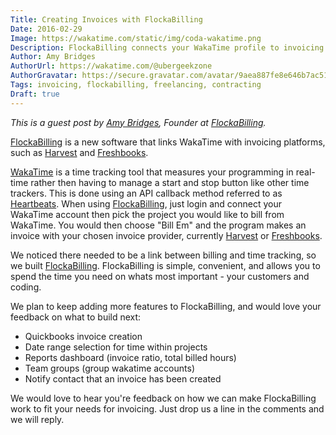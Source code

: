```yaml
---
Title: Creating Invoices with FlockaBilling
Date: 2016-02-29
Image: https://wakatime.com/static/img/coda-wakatime.png
Description: FlockaBilling connects your WakaTime profile to invoicing apps like Freshbooks and Harvest
Author: Amy Bridges
AuthorUrl: https://wakatime.com/@ubergeekzone
AuthorGravatar: https://secure.gravatar.com/avatar/9aea887fe8e646b7ac516bf157b4e558
Tags: invoicing, flockabilling, freelancing, contracting
Draft: true
---
```


*This is a guest post by [Amy Bridges](https://wakatime.com/@ubergeekzone), Founder at [FlockaBilling][flockabilling].*

[FlockaBilling][flockabilling] is a new software that links WakaTime with invoicing platforms, such as [Harvest][harvest] and [Freshbooks][freshbooks].

[WakaTime][wakatime] is a time tracking tool that measures your programming in real-time rather then having to manage a start and stop button like other time trackers.
This is done using an API callback method referred to as [Heartbeats][heartbeats].
When using [FlockaBilling][flockabilling], just login and connect your WakaTime account then pick the project you would like to bill from WakaTime.
You would then choose "Bill Em" and the program makes an invoice with your chosen invoice provider, currently [Harvest][harvest] or [Freshbooks][freshbooks].

We noticed there needed to be a link between billing and time tracking, so we built [FlockaBilling][flockabilling].
FlockaBilling is simple, convenient, and allows you to spend the time you need on whats most important - your customers and coding.

We plan to keep adding more features to FlockaBilling, and would love your feedback on what to build next:

- Quickbooks invoice creation
- Date range selection for time within projects
- Reports dashboard (invoice ratio, total billed hours)
- Team groups (group wakatime accounts)
- Notify contact that an invoice has been created

We would love to hear you're feedback on how we can make FlockaBilling work to fit your needs for invoicing.
Just drop us a line in the comments and we will reply.

[flockabilling]: http://invoate.com/platforms/flockabilling
[wakatime]: https://wakatime.com/
[harvest]: https://www.getharvest.com/
[freshbooks]: http://www.freshbooks.com
[heartbeats]: https://wakatime.com/help/getting-started/faq#what-data-is-logged
